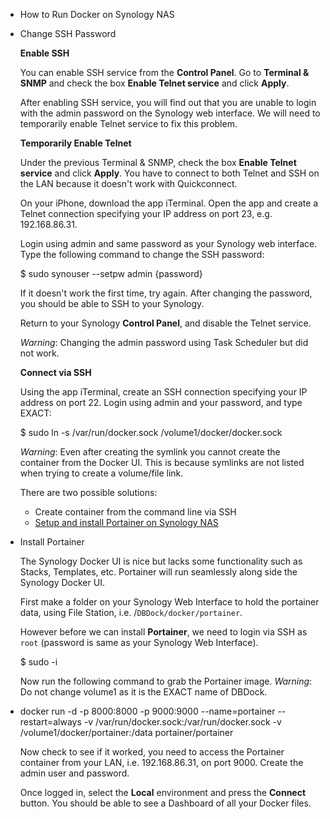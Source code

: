 - How to Run Docker on Synology NAS
- Change SSH Password
  
  **Enable SSH**
  
  You can enable SSH service from the **Control Panel**. Go to **Terminal & SNMP** and check the box **Enable Telnet service** and click **Apply**.
  
  After enabling SSH service, you will find out that you are unable to login with the admin password on the Synology web interface. We will need to temporarily enable Telnet service to fix this problem.
  
  **Temporarily Enable Telnet**
  
  Under the previous Terminal & SNMP, check the box **Enable Telnet service** and click **Apply**. You have to connect to both Telnet and SSH on the LAN because it doesn't work with Quickconnect.
  
  On your iPhone, download the app iTerminal. Open the app and create a Telnet connection specifying your IP address on port 23, e.g. 192.168.86.31.
  
  Login using admin and same password as your Synology web interface. Type the following command to change the SSH password:
  
     $ sudo synouser --setpw admin {password}
  
  If it doesn't work the first time, try again. After changing the password, you should be able to SSH to your Synology.
  
  Return to your Synology **Control Panel**, and disable the Telnet service. 
  
  *Warning*: Changing the admin password using Task Scheduler but did not work.
  
  **Connect via SSH**
  
  Using the app iTerminal, create an SSH connection specifying your IP address on port 22. Login using admin and your password, and type EXACT:
  
     $ sudo ln -s /var/run/docker.sock /volume1/docker/docker.sock
  
  *Warning*: Even after creating the symlink you cannot create the container from the Docker UI. This is because symlinks are not listed when trying to create a volume/file link.
  
  There are two possible solutions: 
  
  * Create container from the command line via SSH
  * [Setup and install Portainer on Synology NAS](https://nashosted.com/setup-and-install-portainer-on-synology-nas)
- Install Portainer
  
  The Synology Docker UI is nice but lacks some functionality such as Stacks, Templates, etc. Portainer will run seamlessly along side the Synology Docker UI.
  
  First make a folder on your Synology Web Interface to hold the portainer data, using File Station, i.e. /`DBDock/docker/portainer`.
  
  However before we can install **Portainer**, we need to login via SSH as `root` (password is same as your Synology Web Interface).
  
     $ sudo -i
  
  Now run the following command to grab the Portainer image. *Warning*: Do not change volume1 as it is the EXACT name of DBDock.
- docker run -d -p 8000:8000 -p 9000:9000 --name=portainer --restart=always -v /var/run/docker.sock:/var/run/docker.sock -v /volume1/docker/portainer:/data portainer/portainer
  
  Now check to see if it worked, you need to access the Portainer container from your LAN, i.e. 192.168.86.31, on port 9000. Create the admin user and password.
  
  Once logged in, select the **Local** environment and press the **Connect** button. You should be able to see a Dashboard of all your Docker files.